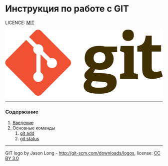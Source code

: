 # Инструкция по работе с GIT

LICENCE: [MIT](./license.md)

![git-logo](./assets/git-logo.png)

---

### Содержание
1. [Введение](./introduction.md)
2. Основные команды
    1. [git add](./add.md)
    2. [git status](./status.md)
---

GIT logo by Jason Long - http://git-scm.com/downloads/logos,
license: [CC BY 3.0](https://creativecommons.org/licenses/by/3.0/)